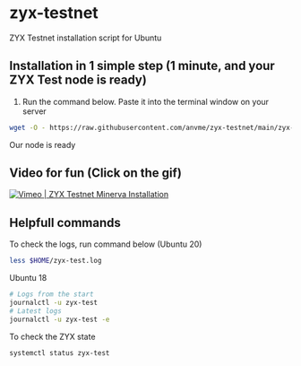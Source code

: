 # zyx-testnet
ZYX Testnet installation script for Ubuntu

## Installation in 1 simple step (1 minute, and your ZYX Test node is ready)

 1. Run the command below. Paste it into the terminal window on your server
```sh
wget -O - https://raw.githubusercontent.com/anvme/zyx-testnet/main/zyx-test-install.sh | bash
```
 
Our node is ready
## Video for fun (Click on the gif)
[![Vimeo | ZYX Testnet Minerva Installation](https://videoapi-muybridge.vimeocdn.com/animated-thumbnails/image/5833dc4f-8ade-4d0e-8224-8015df4fca09.gif?ClientID=vimeo-core-prod&Date=1628987308&Signature=cbf1699a3581ea10a71d8c2002bc6b682d05ff44)](https://vimeo.com/587303965)




## Helpfull commands
To check the logs, run command below (Ubuntu 20)
```sh
less $HOME/zyx-test.log
```
Ubuntu 18
```sh
# Logs from the start
journalctl -u zyx-test
# Latest logs
journalctl -u zyx-test -e
```
To check the ZYX state
```sh
systemctl status zyx-test
```
